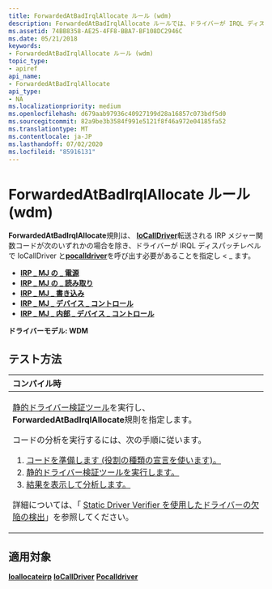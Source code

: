 ```yaml
---
title: ForwardedAtBadIrqlAllocate ルール (wdm)
description: ForwardedAtBadIrqlAllocate ルールでは、ドライバーが IRQL ディスパッチレベルで IoCallDriver と PoCallDriver を呼び出す必要があることを指定し \_ ます。ただし、転送される irp メジャー関数コードが、次のいずれかの irp \_ MJ \_ powerirp \_ MJ \_ READIRP \_ MJ \_ writeirp \_ MJ \_ デバイス \_ 制御 lirp \_ MJ \_ 内部 \_ デバイス \_ コントロールです。
ms.assetid: 74BB8358-AE25-4FF8-BBA7-BF108DC2946C
ms.date: 05/21/2018
keywords:
- ForwardedAtBadIrqlAllocate ルール (wdm)
topic_type:
- apiref
api_name:
- ForwardedAtBadIrqlAllocate
api_type:
- NA
ms.localizationpriority: medium
ms.openlocfilehash: d679aab97936c40927199d28a16857c073bdf5d0
ms.sourcegitcommit: 82a9be3b3584f991e5121f8f46a972e04185fa52
ms.translationtype: MT
ms.contentlocale: ja-JP
ms.lasthandoff: 07/02/2020
ms.locfileid: "85916131"
---
```

# <a name="forwardedatbadirqlallocate-rule-wdm"></a>ForwardedAtBadIrqlAllocate ルール (wdm)


**ForwardedAtBadIrqlAllocate**規則は、 [**IoCallDriver**](https://docs.microsoft.com/windows-hardware/drivers/ddi/wdm/nf-wdm-iocalldriver)転送される IRP メジャー関数コードが次のいずれかの場合を除き、ドライバーが IRQL ディスパッチレベルで IoCallDriver と[**pocalldriver**](https://docs.microsoft.com/windows-hardware/drivers/ddi/ntifs/nf-ntifs-pocalldriver)を呼び出す必要があることを指定し &lt; \_ ます。

-   [**IRP \_ MJ の \_ 電源**](https://docs.microsoft.com/windows-hardware/drivers/kernel/irp-mj-power)
-   [**IRP \_ MJ の \_ 読み取り**](https://docs.microsoft.com/windows-hardware/drivers/kernel/irp-mj-read)
-   [**IRP \_ MJ \_ 書き込み**](https://docs.microsoft.com/windows-hardware/drivers/kernel/irp-mj-write)
-   [**IRP \_ MJ \_ デバイス \_ コントロール**](https://docs.microsoft.com/windows-hardware/drivers/kernel/irp-mj-device-control)
-   [**IRP \_ MJ \_ 内部 \_ デバイス \_ コントロール**](https://docs.microsoft.com/windows-hardware/drivers/kernel/irp-mj-internal-device-control)

**ドライバーモデル: WDM**

<a name="how-to-test"></a>テスト方法
-----------

<table>
<colgroup>
<col width="100%" />
</colgroup>
<thead>
<tr class="header">
<th align="left">コンパイル時</th>
</tr>
</thead>
<tbody>
<tr class="odd">
<td align="left"><p><a href="https://docs.microsoft.com/windows-hardware/drivers/devtest/static-driver-verifier" data-raw-source="[Static Driver Verifier](https://docs.microsoft.com/windows-hardware/drivers/devtest/static-driver-verifier)">静的ドライバー検証ツール</a>を実行し、 <strong>ForwardedAtBadIrqlAllocate</strong>規則を指定します。</p>
コードの分析を実行するには、次の手順に従います。
<ol>
<li><a href="https://docs.microsoft.com/windows-hardware/drivers/devtest/using-static-driver-verifier-to-find-defects-in-drivers#preparing-your-source-code" data-raw-source="[Prepare your code (use role type declarations).](https://docs.microsoft.com/windows-hardware/drivers/devtest/using-static-driver-verifier-to-find-defects-in-drivers#preparing-your-source-code)">コードを準備します (役割の種類の宣言を使います)。</a></li>
<li><a href="https://docs.microsoft.com/windows-hardware/drivers/devtest/using-static-driver-verifier-to-find-defects-in-drivers#running-static-driver-verifier" data-raw-source="[Run Static Driver Verifier.](https://docs.microsoft.com/windows-hardware/drivers/devtest/using-static-driver-verifier-to-find-defects-in-drivers#running-static-driver-verifier)">静的ドライバー検証ツールを実行します。</a></li>
<li><a href="https://docs.microsoft.com/windows-hardware/drivers/devtest/using-static-driver-verifier-to-find-defects-in-drivers#viewing-and-analyzing-the-results" data-raw-source="[View and analyze the results.](https://docs.microsoft.com/windows-hardware/drivers/devtest/using-static-driver-verifier-to-find-defects-in-drivers#viewing-and-analyzing-the-results)">結果を表示して分析します。</a></li>
</ol>
<p>詳細については、「 <a href="https://docs.microsoft.com/windows-hardware/drivers/devtest/using-static-driver-verifier-to-find-defects-in-drivers" data-raw-source="[Using Static Driver Verifier to Find Defects in Drivers](https://docs.microsoft.com/windows-hardware/drivers/devtest/using-static-driver-verifier-to-find-defects-in-drivers)">Static Driver Verifier を使用したドライバーの欠陥の検出</a>」を参照してください。</p></td>
</tr>
</tbody>
</table>

<a name="applies-to"></a>適用対象
----------

[**Ioallocateirp**](https://docs.microsoft.com/windows-hardware/drivers/ddi/wdm/nf-wdm-ioallocateirp) 
[**IoCallDriver**](https://docs.microsoft.com/windows-hardware/drivers/ddi/wdm/nf-wdm-iocalldriver) 
[**Pocalldriver**](https://docs.microsoft.com/windows-hardware/drivers/ddi/ntifs/nf-ntifs-pocalldriver)
 

 





